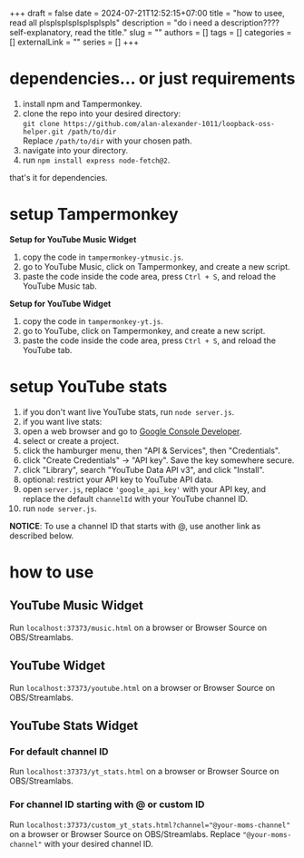 +++ 
draft = false
date = 2024-07-21T12:52:15+07:00
title = "how to usee, read all plsplsplsplsplsplspls"
description = "do i need a description???? self-explanatory, read the title."
slug = ""
authors = []
tags = []
categories = []
externalLink = ""
series = []
+++

# dependencies... or just requirements

1. install npm and Tampermonkey.
2. clone the repo into your desired directory:\
`git clone https://github.com/alan-alexander-1011/loopback-oss-helper.git /path/to/dir`\
Replace `/path/to/dir` with your chosen path.
3. navigate into your directory.
4. run `npm install express node-fetch@2`.

that's it for dependencies.

# setup Tampermonkey

**Setup for YouTube Music Widget**

1. copy the code in `tampermonkey-ytmusic.js`.
2. go to YouTube Music, click on Tampermonkey, and create a new script.
3. paste the code inside the code area, press `Ctrl + S`, and reload the YouTube Music tab.

**Setup for YouTube Widget**

1. copy the code in `tampermonkey-yt.js`.
2. go to YouTube, click on Tampermonkey, and create a new script.
3. paste the code inside the code area, press `Ctrl + S`, and reload the YouTube tab.

# setup YouTube stats

1. if you don't want live YouTube stats, run `node server.js`.
2. if you want live stats:
1. open a web browser and go to [Google Console Developer](https://console.cloud.google.com/cloud-resource-manager).
2. select or create a project.
3. click the hamburger menu, then "API & Services", then "Credentials".
4. click "Create Credentials" -> "API key". Save the key somewhere secure.
5. click "Library", search "YouTube Data API v3", and click "Install".
6. optional: restrict your API key to YouTube API data.
7. open `server.js`, replace `'google_api_key'` with your API key, and replace the default `channelId` with your YouTube channel ID.
8. run `node server.js`.

**NOTICE**: To use a channel ID that starts with @, use another link as described below.

# how to use

## YouTube Music Widget

Run `localhost:37373/music.html` on a browser or Browser Source on OBS/Streamlabs.

## YouTube Widget

Run `localhost:37373/youtube.html` on a browser or Browser Source on OBS/Streamlabs.

## YouTube Stats Widget

### For default channel ID

Run `localhost:37373/yt_stats.html` on a browser or Browser Source on OBS/Streamlabs.

### For channel ID starting with @ or custom ID

Run `localhost:37373/custom_yt_stats.html?channel="@your-moms-channel"` on a browser or Browser Source on OBS/Streamlabs. Replace `"@your-moms-channel"` with your desired channel ID.
